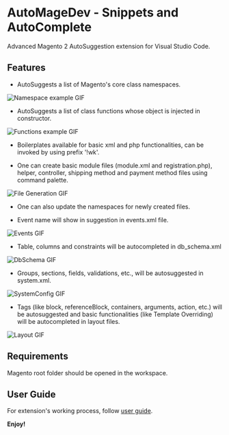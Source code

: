 # AutoMageDev - Snippets and AutoComplete

Advanced Magento 2 AutoSuggestion extension for Visual Studio Code.

## Features

- AutoSuggests a list of Magento's core class namespaces.

![Namespace example GIF](https://raw.githubusercontent.com/webkul/magento2_vscode/master/images/nsSug.gif)

- AutoSuggests a list of class functions whose object is injected in constructor.

![Functions example GIF](https://raw.githubusercontent.com/webkul/magento2_vscode/master/images/fnSug.gif)

- Boilerplates available for basic xml and php functionalities, can be invoked by using prefix '!wk'.

- One can create basic module files (module.xml and registration.php), helper, controller, shipping method and payment method files using command palette.
  
![File Generation GIF](https://raw.githubusercontent.com/webkul/magento2_vscode/master/images/genCom.gif)

- One can also update the namespaces for newly created files.

- Event name will show in suggestion in events.xml file. 

![Events GIF](https://raw.githubusercontent.com/webkul/magento2_vscode/master/images/events.gif)

- Table, columns and constraints will be autocompleted in db_schema.xml  

![DbSchema GIF](https://raw.githubusercontent.com/webkul/magento2_vscode/master/images/dbschema.gif)

- Groups, sections, fields, validations, etc., will be autosuggested in system.xml.

![SystemConfig GIF](https://raw.githubusercontent.com/webkul/magento2_vscode/master/images/systemxml.gif)

- Tags (like block, referenceBlock, containers, arguments, action, etc.) will be autosuggested and basic functionalities (like Template Overriding) will be autocompleted in layout files.

![Layout GIF](https://raw.githubusercontent.com/webkul/magento2_vscode/master/images/layout.gif)

## Requirements

Magento root folder should be opened in the workspace.

## User Guide

For extension's working process, follow [user guide](https://webkul.com/blog/magento2-visual-studio-code-plugin/). 

**Enjoy!**